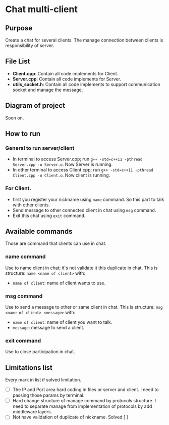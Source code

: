 # Chat multi-client

## Purpose
Create a chat for several clients. The manage connection between clients is responsibility of server.

## File List
* **Client.cpp**: Contain all code implements for Client.
* **Server.cpp**: Contain all code implements for Server.
* **utils_socket.h**: Contain all code implements to support communication socket and manage the message. 

## Diagram of project

Soon on.

## How to run
### General to run server/client
* In terminal to access Server.cpp; run `g++ -std=c++11 -pthread Server.cpp -o Server.o`. Now Server is running.
* In other terminal to access Client.cpp; run `g++ -std=c++11 -pthread Client.cpp -o Client.o`. Now client is running.

### For Client.
* first you register your nickname using `name` command. So this part to talk with other clients.
* Send message to other connected client in chat using `msg` command.
* Exit this chat using `exit` command.

## Available commands 
Those are command that clients can use in chat.

### name command
Use to name client in chat; it's not validate it this duplicate in chat.
This is structure: `name <name of client>` with:
  * `name of client`: name of client wants to use.

### msg command
Use to send a message to other or same client in chat.
This is structure: `msg <name of client> <message>` with:
  * `name of client`: name of client you want to talk.
  * `message`: message to send a client.

### exit command
Use to close participation in chat.

## Limitations list
Every mark in list if solved limitation.
- [ ] The IP and Port area hard coding in files or server and client. I need to passing those params by terminal.
- [ ] Hard change structure of manage command by protocols structure. I need to separate manage from implementation of protocols by add middleware layers.
- [ ] Not have validation of duplicate of nickname.  Solved [ ]
